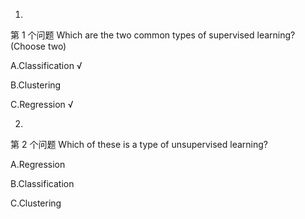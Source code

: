 1.
第 1 个问题
Which are the two common types of supervised learning? (Choose two)

A.Classification √


B.Clustering 


C.Regression √

2.
第 2 个问题
Which of these is a type of unsupervised learning?


A.Regression


B.Classification


C.Clustering